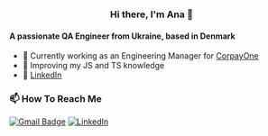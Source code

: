<h3 align="center">Hi there, I'm Ana 👋</h3>
<h4 align="left">A passionate QA Engineer from Ukraine, based in Denmark </h4>

- 🔭 Currently working as an Engineering Manager for <a href="https://www.corpayone.com/">CorpayOne</a> 
- 🌱 Improving my JS and TS knowledge
- 📖 <a href="https://www.linkedin.com/in//">LinkedIn</a>  



### 📫 How To Reach Me
[![Gmail Badge](https://img.shields.io/badge/-Gmail-c14438?style=flat-square&logo=Gmail&logoColor=white&link=mailto:contato.weltonf@gmail.com)](mailto:ana.karnishyna@gmail.com)
<a href="https://www.linkedin.com/in/ana-karnishyna" target="_blank"><img src="https://img.shields.io/badge/LinkedIn-%230077B5.svg?&style=flat-square&logo=linkedin&logoColor=white" alt="LinkedIn"></a>

<br/>

